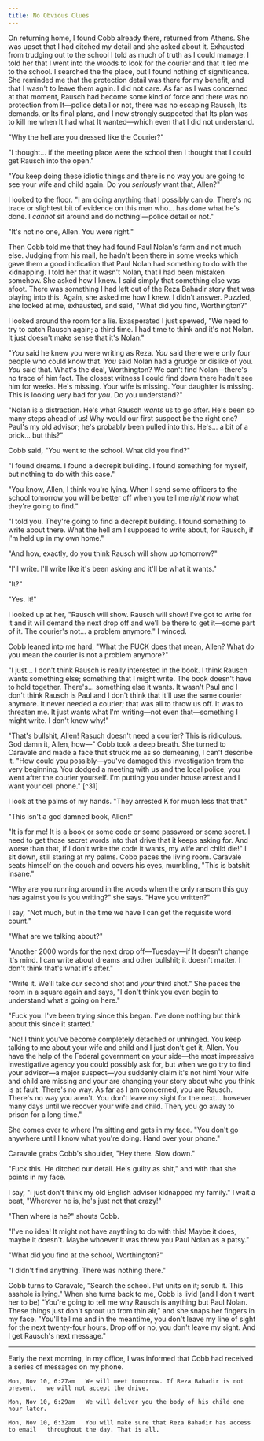 ```yaml
---
title: No Obvious Clues
---
```


On returning home, I found Cobb already there, returned from Athens. She was upset that I had ditched my detail and she asked about it. Exhausted from trudging out to  the school I told as much of truth as I could manage. I told her that I went into the woods to look for the courier and that it led me to the school. I searched the the place, but I found nothing of significance. She reminded me that the protection detail was there for my benefit, and that I wasn't to leave them again. I did not care. As far as I was concerned at that moment, Rausch had become some kind of force and there was no protection from It—police detail or not, there was no escaping Rausch, Its demands, or Its final plans, and I now strongly suspected that Its plan was to kill me when It had what It wanted—which even that I did not understand.

"Why the hell are you dressed like the Courier?"

"I thought... if the meeting place were the school then I thought that I could get Rausch into the open."

"You keep doing these idiotic things and there is no way you are going to see your wife and child again. Do you *seriously* want that, Allen?"

I looked to the floor. "I am doing anything that I possibly can do. There's no trace or slightest bit of evidence on this man who... has done what he's done. I *cannot* sit around and do nothing!—police detail or not."

"It's not no one, Allen. You were right."

Then Cobb told me that they had found Paul Nolan's farm and not much else. Judging from his mail, he hadn't been there in some weeks which gave them a good indication that Paul Nolan had something to do with the kidnapping. I told her that it wasn't Nolan, that I had been mistaken somehow. She asked how I knew. I said simply that something else was afoot. There was something I had left out of the Reza Bahadir story that was playing into this. Again, she asked me how I knew. I didn't answer. Puzzled, she looked at me, exhausted, and said, "What did you find, Worthington?"

I looked around the room for a lie. Exasperated I just spewed, "We need to try to catch Rausch again; a third time. I had time to think and it's not Nolan. It just doesn't make sense that it's Nolan."

"*You* said he knew you were writing as Reza. *You* said there were only four people who could know that. *You* said Nolan had a grudge or dislike of you. *You* said that. What's the deal, Worthington? We can't find Nolan—there's no trace of him fact. The closest witness I could find down there hadn't see him for weeks. He's missing. Your wife is missing. Your daughter is missing. This is looking very bad for *you*. Do you understand?"

"Nolan is a distraction. He's what Rausch *wants* us to go after. He's been so many steps ahead of us! Why would our first suspect be the right one? Paul's my old advisor; he's probably been pulled into this. He's... a bit of a prick... but this?"

Cobb said, "You went to the school. What did you find?"

"I found dreams. I found a decrepit building. I found something for myself, but nothing to do with this case."

"You know, Allen, I think you're lying. When I send some officers to the school tomorrow you will be better off when you tell me *right now* what they're going to find."

"I told you. They're going to find a decrepit building. I found something to write about there. What the hell am I supposed to write about, for Rausch, if I'm held up in my own home."

"And how, exactly, do you think Rausch will show up tomorrow?"

"I'll write. I'll write like it's been asking and it'll be what it wants."

"It?"

"Yes. It!"

I looked up at her, "Rausch will show. Rausch will show! I've got to write for it and it will demand the next drop off and we'll be there to get it—some part of it. The courier's not... a problem anymore." I winced.

Cobb leaned into me hard, "What the FUCK does that mean, Allen? What do you mean the courier is not a problem anymore?"

"I just... I don't think Rausch is really interested in the book. I think Rausch wants something else; something that I might write. The book doesn't have to hold together. There's... something else it wants. It wasn't Paul and I don't think Rausch is Paul and I don't think that it'll use the same courier anymore. It never needed a courier; that was all to throw us off. It was to threaten me. It just wants what I'm writing—not even that—something I might write. I don't know why!"

"That's bullshit, Allen! Rasuch doesn't need a courier? This is ridiculous. God damn it, Allen, how—" Cobb took a deep breath. She turned to Caravale and made a face that struck me as so demeaning, I can't describe it. "How could you possibly—you've damaged this investigation from the very beginning. You dodged a meeting with us and the local police; you went after the courier yourself. I'm putting you under house arrest and I want your cell phone." [^31]

I look at the palms of my hands. "They arrested K for much less that that."

"This isn't a god damned book, Allen!"

"It is for me! It is a book or some code or some password or some secret. I need to get those secret words into that drive that it keeps asking for. And worse than that, if I don't write the code it wants, my wife and child die!" I sit down, still staring at my palms. Cobb paces the living room. Caravale seats himself on the couch and covers his eyes, mumbling, "This is batshit insane."

"Why are you running around in the woods when the only ransom this guy has against you is you writing?" she says. "Have you written?"

I say, "Not much, but in the time we have I can get the requisite word count."

"What are we talking about?"

"Another 2000 words for the next drop off—Tuesday—if It doesn't change it's mind. I can write about dreams and other bullshit; it doesn't matter. I don't think that's what it's after."

"Write it. We'll take *our* second shot and *your* third shot." She paces the room in a square again and says, "I don't think you even begin to understand what's going on here."

"Fuck you. I've been trying since this began. I've done nothing but think about this since it started."

"No! I think you've become completely detached or unhinged. You keep talking to me about your wife and child and I just don't get it, Allen. You have the help of the Federal government on your side—the most impressive investigative agency you could possibly ask for, but when we go try to find your advisor—a major suspect—you suddenly claim it's not him! Your wife and child are missing and your are changing your story about who you think is at fault. There's no way. As far as I am concerned, you are Rausch. There's no way you aren't. You don't leave my sight for the next... however many days until we recover your wife and child. Then, you go away to prison for a long time."

She comes over to where I'm sitting and gets in my face. "You don't go anywhere until I know what you're doing. Hand over your phone."

Caravale grabs Cobb's shoulder, "Hey there. Slow down."

"Fuck this. He ditched our detail. He's guilty as shit," and with that she points in my face.

I say, "I just don't think my old English advisor kidnapped my family." I wait a beat, "Wherever he is, he's just not that crazy!"

"Then where is he?" shouts Cobb.

"I've no idea! It might not have anything to do with this! Maybe it does, maybe it doesn't. Maybe whoever it was threw you Paul Nolan as a patsy."

"What did you find at the school, Worthington?"

"I didn't find anything. There was nothing there."

Cobb turns to Caravale, "Search the school. Put units on it; scrub it. This asshole is lying." When she turns back to me, Cobb is livid (and I don't want her to be) "You're going to tell me why Rausch is anything but Paul Nolan. These things just don't sprout up from thin air," and she snaps her fingers in my face. "You'll tell me and in the meantime, you don't leave my line of sight for the next twenty-four hours. Drop off or no, you don't leave my sight. And I get Rausch's next message."

* * *

Early the next morning, in my office, I was informed that Cobb had received a series of messages on my phone.

`Mon, Nov 10, 6:27am  
We will meet tomorrow. If Reza Bahadir is not present,  
we will not accept the drive.`

`Mon, Nov 10, 6:29am  
We will deliver you the body of his child one hour later.`

`Mon, Nov 10, 6:32am  
You will make sure that Reza Bahadir has access to email  
throughout the day. That is all.`

[^30]: It helps a lot with writing if you are placed under house arrest. I didn't even know the FBI could do that, but here we are. They're searching the school right now and I have no idea what (if anything) they are going to find. I buried Paul in the woods and I don't think (hope) they're going to look there.
